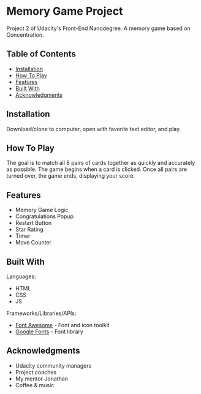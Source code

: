 # Memory Game Project

Project 2 of Udacity's Front-End Nanodegree. A memory game based on Concentration.

## Table of Contents

* [Installation](#installation)
* [How To Play](#how-to-play)
* [Features](#features)
* [Built With](#built-with)
* [Acknowledgments](#acknowledgments)

## Installation

Download/clone to computer, open with favorite text editor, and play.

## How To Play

The goal is to match all 8 pairs of cards together as quickly and accurately as possible. The game begins when a card is clicked. Once all pairs are turned over, the game ends, displaying your score.

## Features

* Memory Game Logic
* Congratulations Popup
* Restart Button
* Star Rating
* Timer
* Move Counter

## Built With

Languages:

* HTML
* CSS
* JS

Frameworks/Libraries/APIs:

* [Font Awesome](https://fontawesome.com/) - Font and icon toolkit
* [Google Fonts](https://fonts.google.com/) - Font library

## Acknowledgments

* Udacity community managers
* Project coaches
* My mentor Jonathan
* Coffee & music
